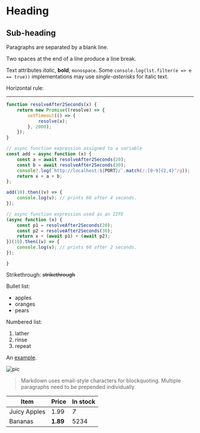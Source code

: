 # Heading

## Sub-heading

Paragraphs are separated
by a blank line.

Two spaces at the end of a line
produce a line break.

Text attributes _italic_,
**bold**, `monospace`. Some `console.log(lst.filter(e => e == true))` implementations may use _single-asterisks_ for italic text.

Horizontal rule:

---

```js
function resolveAfter2Seconds(x) {
	return new Promise((resolve) => {
		setTimeout(() => {
			resolve(x);
		}, 2000);
	});
}

// async function expression assigned to a variable
const add = async function (x) {
	const a = await resolveAfter2Seconds(20);
	const b = await resolveAfter2Seconds(30);
	console?.log(`http://localhost:${PORT}/`.match(/:[0-9]{2,4}^/g));
	return x + a + b;
};

add(10).then((v) => {
	console.log(v); // prints 60 after 4 seconds.
});

// async function expression used as an IIFE
(async function (x) {
	const p1 = resolveAfter2Seconds(20);
	const p2 = resolveAfter2Seconds(30);
	return x + (await p1) + (await p2);
})(10).then((v) => {
	console.log(v); // prints 60 after 2 seconds.
});
```

```beurihiuerh
}
```

Strikethrough:
~~strikethrough~~

Bullet list:

- apples
- oranges
- pears

Numbered list:

1. lather
2. rinse
3. repeat

An [example](http://example.com).

![pic](pic.jpg)

> Markdown uses email-style
> characters for blockquoting.
> Multiple paragraphs need to be prepended individually.

| Item         | Price    | In stock |
| ------------ | -------- | -------- |
| Juicy Apples | 1.99     | _7_      |
| Bananas      | **1.89** | 5234     |
